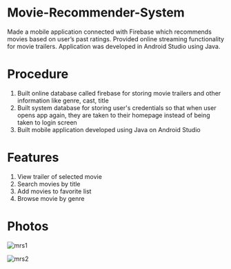# Movie-Recommender-System
Made a mobile application connected with Firebase which recommends movies based on user’s past ratings. Provided online streaming functionality for movie trailers. Application was developed in Android Studio using Java.

# Procedure
1. Built online database called firebase for storing movie trailers and other information like genre, cast, title
2. Built system database for storing user's credentials so that when user opens app again, they are taken to their homepage instead of being taken to login screen
3. Built mobile application developed using Java on Android Studio

# Features
1. View trailer of selected movie
2. Search movies by title
3. Add movies to favorite list
4. Browse movie by genre

# Photos

![mrs1](https://user-images.githubusercontent.com/31804051/121807000-aa8f0a00-cc6b-11eb-8e9c-0d88d2f0b713.jpeg)

![mrs2](https://user-images.githubusercontent.com/31804051/121807003-abc03700-cc6b-11eb-8ac8-dfc70a19ab7f.jpeg)
